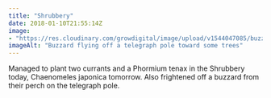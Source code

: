 ```yaml
---
title: "Shrubbery"
date: 2018-01-10T21:55:14Z
image: 
- "https://res.cloudinary.com/growdigital/image/upload/v1544047085/buzzard-27840323499.jpg"
imageAlt: "Buzzard flying off a telegraph pole toward some trees"
---
```


Managed to plant two currants and a Phormium tenax in the Shrubbery today, Chaenomeles japonica tomorrow. Also frightened off a buzzard from their perch on the telegraph pole.
